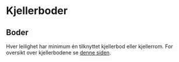 # Kjellerboder

## Boder

Hver leilighet har minimum én tilknyttet kjellerbod eller kjellerrom. For oversikt over kjellerbodene se [denne siden](/om-sameiet/seksjonene/).
